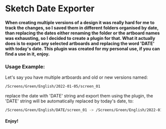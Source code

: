# Sketch Date Exporter

#### When creating multiple versions of a design it was really hard for me to track the changes, so I saved them in different folders organised by date, than replacing the dates either renaming the folder or the artboard names was exhausting, so I decided to create a plugin for that. What it actually does is to export any selected artboards and replacing the word 'DATE' with today's date. This plugin was created for my personal use, if you can find a use in it, enjoy.

### Usage Example:
Let's say you have multiple artboards and old or new versions named:
```bash
/Screens/Green/English/2022-01-05/screen_01
```
replace the date with 'DATE' string and export them using the plugin, the 'DATE' string will be automatically replaced by today's date, to:
```bash
/Screens/Green/English/DATE/screen_01 -> /Screens/Green/English/2022-01-05/screen_01
```

#### Enjoy!